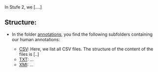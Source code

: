 In Stufe 2, we [....]

## Structure:

* In the folder [annotations](annotations/), you find the following subfolders containing our human annotations:

  * [CSV](annotations/CSV): Here, we list all CSV files. The structure of the content of the files is [..]
  * [TXT](annotations/TXT): ...
  * [XMI](annotations/XMI): ...
